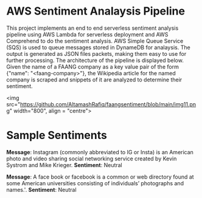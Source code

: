 # AWS Sentiment Analaysis Pipeline

This project implements an end to end serverless sentiment analysis pipeline using AWS Lambda for serverless deployment and AWS Comprehend to do the sentiment analysis. AWS Simple Queue Service (SQS) is used to queue messages stored in DynameDB for analaysis. The output is generated as JSON files packets, making them easy to use for further processing. The architecture of the pipeline is displayed below. Given the name of a FAANG company as a key value pair of the form {"name": "\<faang-company\>"}, the Wikipedia article for the named company is scraped and snippets of it are analyzed to determine their sentiment.
  
<img src="https://github.com/AltamashRafiq/faangsentiment/blob/main/img11.png" width="800", align = "centre">

# Sample Sentiments

**Message**: Instagram (commonly abbreviated to IG or Insta) is an American photo and video sharing social networking service created by Kevin Systrom and Mike Krieger.
**Sentiment**: Neutral

**Message**: A face book or facebook is a common or web directory found at some American universities consisting of individuals’ photographs and names.'.
**Sentiment**: Neutral
